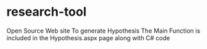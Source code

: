 # research-tool
Open Source Web site To generate Hypothesis
The Main Function is included in the Hypothesis.aspx page along with C# code

